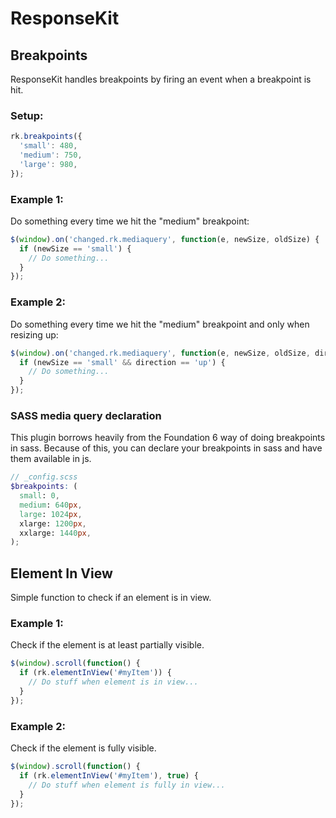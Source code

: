 # ResponseKit

## Breakpoints

ResponseKit handles breakpoints by firing an event when a breakpoint is hit. 

### Setup:
```javascript
rk.breakpoints({
  'small': 480,
  'medium': 750,      
  'large': 980,
});
```

### Example 1: 

Do something every time we hit the "medium" breakpoint: 

```javascript
$(window).on('changed.rk.mediaquery', function(e, newSize, oldSize) {
  if (newSize == 'small') {
    // Do something...
  }
});
```

### Example 2:

Do something every time we hit the "medium" breakpoint and only when resizing up:

```javascript
$(window).on('changed.rk.mediaquery', function(e, newSize, oldSize, direction) {
  if (newSize == 'small' && direction == 'up') {
    // Do something...
  }
});
```

### SASS media query declaration

This plugin borrows heavily from the Foundation 6 way of doing breakpoints in sass. Because of this, you can declare your breakpoints in sass and have them available in js. 

```scss
// _config.scss
$breakpoints: (
  small: 0,
  medium: 640px,
  large: 1024px,
  xlarge: 1200px,
  xxlarge: 1440px,
);
```

## Element In View

Simple function to check if an element is in view. 

### Example 1:

Check if the element is at least partially visible.

```javascript
$(window).scroll(function() {
  if (rk.elementInView('#myItem')) {
    // Do stuff when element is in view...
  }
});
```

### Example 2:

Check if the element is fully visible.

```javascript
$(window).scroll(function() {
  if (rk.elementInView('#myItem'), true) {
    // Do stuff when element is fully in view...
  }
});
```